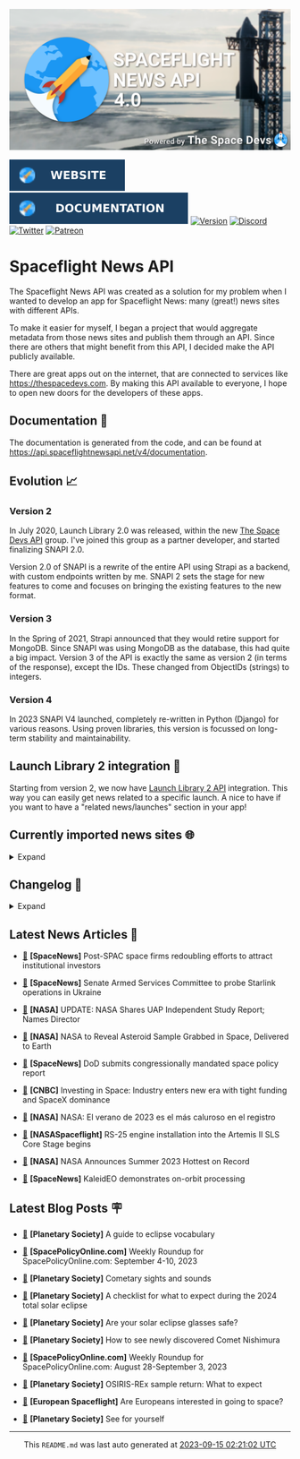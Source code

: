 ![Cover](https://raw.githubusercontent.com/TheSpaceDevs/spaceflightnewsapi/main/.github/profile/assets/snapi_poster.png)

[![Website](https://raw.githubusercontent.com/TheSpaceDevs/spaceflightnewsapi/main/.github/profile/assets/badge_snapi_website.svg)](https://spaceflightnewsapi.net/)
[![Documentation](https://raw.githubusercontent.com/TheSpaceDevs/spaceflightnewsapi/main/.github/profile/assets/badge_snapi_doc.svg)](https://api.spaceflightnewsapi.net/v4/docs)
[![Version](https://img.shields.io/github/v/release/TheSpaceDevs/spaceflightnewsapi?style=for-the-badge)](https://github.com/TheSpaceDevs/spaceflightnewsapi/releases/tag/v4.0.4)
[![Discord](https://img.shields.io/badge/Discord-%237289DA.svg?style=for-the-badge&logo=discord&logoColor=white)](https://discord.gg/p7ntkNA)
[![Twitter](https://img.shields.io/badge/Twitter-%231DA1F2.svg?style=for-the-badge&logo=Twitter&logoColor=white)](https://twitter.com/the_snapi)
[![Patreon](https://img.shields.io/badge/Patreon-F96854?style=for-the-badge&logo=patreon&logoColor=white)](https://www.patreon.com/TheSpaceDevs)

# Spaceflight News API

The Spaceflight News API was created as a solution for my problem when I wanted to develop an app for Spaceflight News: many (great!) news sites with different APIs.

To make it easier for myself, I began a project that would aggregate metadata from those news sites and publish them through an API. Since there are others that might benefit from this API, I decided make the API publicly available.

There are great apps out on the internet, that are connected to services like <https://thespacedevs.com>. By making this API available to everyone, I hope to open new doors for the developers of these apps.

## Documentation 📖

The documentation is generated from the code, and can be found at <https://api.spaceflightnewsapi.net/v4/documentation>.

## Evolution 📈

### Version 2

In July 2020, Launch Library 2.0 was released, within the new <a href="https://thespacedevs.com">The Space Devs API</a> group. I've joined this group as a partner developer, and started finalizing SNAPI 2.0.

Version 2.0 of SNAPI is a rewrite of the entire API using Strapi as a backend, with custom endpoints written by me.
SNAPI 2 sets the stage for new features to come and focuses on bringing the existing features to the new format.

### Version 3

In the Spring of 2021, Strapi announced that they would retire support for MongoDB. Since SNAPI was using MongoDB as the database, this had quite a big impact.
Version 3 of the API is exactly the same as version 2 (in terms of the response), except the IDs. These changed from ObjectIDs (strings) to integers.

### Version 4
In 2023 SNAPI V4 launched, completely re-written in Python (Django) for various reasons.
Using proven libraries, this version is focussed on long-term stability and maintainability.

## Launch Library 2 integration 🚀

Starting from version 2, we now have <a href="https://thespacedevs.com/llapi">Launch Library 2 API</a> integration. This way you can easily get news related to a specific launch.
A nice to have if you want to have a "related news/launches" section in your app!

## Currently imported news sites 🌐

<details>
<summary>Expand</summary>

- AmericaSpace
- Arstechnica
- Blue Origin
- CNBC
- ESA
- ElonX
- Euronews
- European Spaceflight
- Jet Propulsion Laboratory
- NASA
- NASASpaceflight
- National Geographic
- National Space Society
- Phys
- Planetary Society
- Reuters
- Space.com
- SpaceFlight Insider
- SpaceNews
- SpacePolicyOnline.com
- SpaceX
- Spaceflight Now
- SyFy
- TechCrunch
- Teslarati
- The Drive
- The Japan Times
- The Launch Pad
- The National
- The New York Times
- The Space Devs
- The Space Review
- The Verge
- The Wall Street Journal
- United Launch Alliance
- Virgin Galactic


</details>

## Changelog 📝
<details>
<summary>Expand</summary>

# V4.0.0

- Rewritten in Python and Django.

# V3.4.0

- Package updates
- Sentry fixes

# V3.0.0

- Package updates

### V3.2.0

- Various Sentry issues fixed

### V3.1.0

- Strapi updates
- Sentry updates
- Admin interface updates

### V3.0.0

- Switch to use Postgres as database

### V2.3.0

- The lost "article per (LL2) event" endpoint is back
- Changed the G4L logo on the site
- Added Sentry again, via the new Strapi plugin
- Changed from amqplib to amqp-connection-manager
- Updated to Strapi 3.5.3

### v2.2.0

- Dependency updates
- Code cleanup
- Admin side of things

### v2.1.0

- Backend changes on how new content is processed
- Package updates

### v2.0.0

- Complete rewrite of the app, focusing on existing features

</details>



## Latest News Articles 📰
- <a href="https://spacenews.com/post-spac-space-firms-redoubling-efforts-to-attract-institutional-investors/" >🔗</a> **[SpaceNews]** Post-SPAC space firms redoubling efforts to attract institutional investors


- <a href="https://spacenews.com/senate-armed-services-committee-to-probe-starlink-operations-in-ukraine/" >🔗</a> **[SpaceNews]** Senate Armed Services Committee to probe Starlink operations in Ukraine


- <a href="http://www.nasa.gov/press-release/update-nasa-shares-uap-independent-study-report-names-director" >🔗</a> **[NASA]** UPDATE: NASA Shares UAP Independent Study Report; Names Director


- <a href="http://www.nasa.gov/press-release/nasa-to-reveal-asteroid-sample-grabbed-in-space-delivered-to-earth" >🔗</a> **[NASA]** NASA to Reveal Asteroid Sample Grabbed in Space, Delivered to Earth


- <a href="https://spacenews.com/dod-submits-congressionally-mandated-space-policy-report/" >🔗</a> **[SpaceNews]** DoD submits congressionally mandated space policy report


- <a href="https://www.cnbc.com/2023/09/14/investing-in-space-industry-enters-new-era.html" >🔗</a> **[CNBC]** Investing in Space: Industry enters new era with tight funding and SpaceX dominance


- <a href="http://www.nasa.gov/press-release/el-verano-boreal-de-2023-es-el-mas-caluroso-en-el-registro" >🔗</a> **[NASA]** NASA: El verano de 2023 es el más caluroso en el registro


- <a href="https://www.nasaspaceflight.com/2023/09/rs-25-installation-artemis-ii-core-stage/" >🔗</a> **[NASASpaceflight]** RS-25 engine installation into the Artemis II SLS Core Stage begins


- <a href="http://www.nasa.gov/press-release/nasa-announces-summer-2023-hottest-on-record" >🔗</a> **[NASA]** NASA Announces Summer 2023 Hottest on Record


- <a href="https://spacenews.com/kaleideo-demonstrates-on-orbit-processing/" >🔗</a> **[SpaceNews]** KaleidEO demonstrates on-orbit processing




## Latest Blog Posts 🪧

- <a href="https://www.planetary.org/articles/guide-to-eclipse-vocabulary" >🔗</a> **[Planetary Society]** A guide to eclipse vocabulary


- <a href="https://spacepolicyonline.com/news/weekly-roundup-for-spacepolicyonline-com-september-4-10-2023/" >🔗</a> **[SpacePolicyOnline.com]** Weekly Roundup for SpacePolicyOnline.com: September 4-10, 2023


- <a href="https://www.planetary.org/the-downlink/cometary-sights-and-sounds" >🔗</a> **[Planetary Society]** Cometary sights and sounds


- <a href="https://www.planetary.org/articles/eclipse-2024-checklist" >🔗</a> **[Planetary Society]** A checklist for what to expect during the 2024 total solar eclipse


- <a href="https://www.planetary.org/articles/are-your-solar-eclipse-glasses-safe" >🔗</a> **[Planetary Society]** Are your solar eclipse glasses safe?


- <a href="https://www.planetary.org/articles/how-to-see-newly-discovered-comet-nishimura" >🔗</a> **[Planetary Society]** How to see newly discovered Comet Nishimura


- <a href="https://spacepolicyonline.com/news/weekly-roundup-for-spacepolicyonline-com-august-28-september-3-2023/" >🔗</a> **[SpacePolicyOnline.com]** Weekly Roundup for SpacePolicyOnline.com: August 28-September 3, 2023


- <a href="https://www.planetary.org/articles/osiris-rex-sample-return-what-to-expect" >🔗</a> **[Planetary Society]** OSIRIS-REx sample return: What to expect


- <a href="https://europeanspaceflight.substack.com/p/are-europeans-interested-in-going" >🔗</a> **[European Spaceflight]** Are Europeans interested in going to space?


- <a href="https://www.planetary.org/the-downlink/see-for-yourself" >🔗</a> **[Planetary Society]** See for yourself




<hr>
  <div align="center">
  This <code>README.md</code> was last auto generated at <a href="https://www.timeanddate.com/worldclock/fixedtime.html?iso=20230915T022102">2023-09-15 02:21:02 UTC</a>
  <br>
</div>
